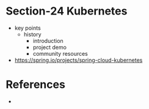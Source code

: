 # Section-24 Kubernetes
* key points
  * history
	* introduction
	* project demo
	* community resources
* https://spring.io/projects/spring-cloud-kubernetes
    
# References
* 
